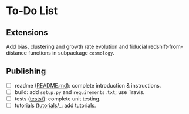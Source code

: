 # To-Do List

## Extensions

Add bias, clustering and growth rate evolution and fiducial 
redshift-from-distance functions in subpackage ``cosmology``.

## Publishing

- [ ] readme ([README.md](./README.md)): complete introduction & instructions.
- [ ] build: add ``setup.py`` and ``requirements.txt``; use Travis.
- [ ] tests ([tests/](./tests/)): complete unit testing.
- [ ] tutorials ([tutorials/](./examples/)_: add tutorials.
